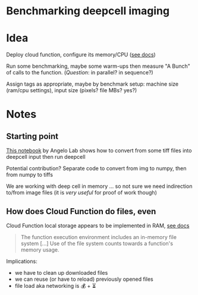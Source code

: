 
# Benchmarking deepcell imaging

# Idea

Deploy cloud function, configure its memory/CPU ([see docs](https://cloud.google.com/functions/docs/configuring/memory))

Run some benchmarking, maybe some warm-ups then measure "A Bunch" of calls to the function. (*Question*: in parallel? in sequence?)

Assign tags as appropriate, maybe by benchmark setup: machine size (ram/cpu settings), input size (pixels? file MBs? yes?)

# Notes

## Starting point

[This notebook](https://github.com/angelolab/ark-analysis/blob/main/templates/1_Segment_Image_Data.ipynb) by Angelo Lab shows how to convert from some tiff files into deepcell input then run deepcell

Potential contribution? Separate code to convert from img to numpy, then from numpy to tiffs

We are working with deep cell in memory … so not sure we need indirection to/from image files (it is *very useful* for proof of work though)

## How does Cloud Function do files, even

Cloud Function local storage appears to be implemented in RAM, [see docs](https://cloud.google.com/functions/docs/concepts/execution-environment#memory-file-system)

> The function execution environment includes an in-memory file system [...] Use of the file system counts towards a function's memory usage.

Implications:

- we have to clean up downloaded files
- we can reuse (or have to reload) previously opened files
- file load aka networking is 💰 + ⏳

